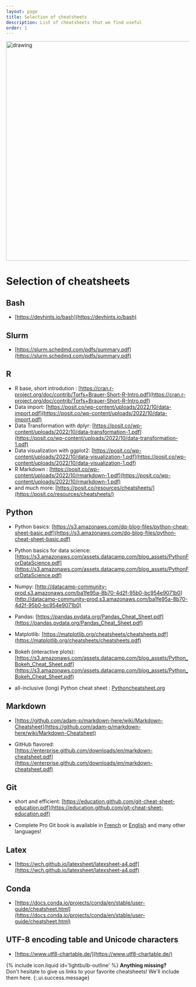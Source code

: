 ```yaml
---
layout: page
title: Selection of cheatsheets
description: List of cheatsheets that we find useful
order: 1
---
```


<img src="{{site.baseurl}}/images/banner.png" alt="drawing" width="600"/>

# Selection of cheatsheets

## Bash
- [https://devhints.io/bash](https://devhints.io/bash)

## Slurm 
- [https://slurm.schedmd.com/pdfs/summary.pdf](https://slurm.schedmd.com/pdfs/summary.pdf)

## R
- R base, short introdution : [https://cran.r-project.org/doc/contrib/Torfs+Brauer-Short-R-Intro.pdf](https://cran.r-project.org/doc/contrib/Torfs+Brauer-Short-R-Intro.pdf)
- Data import: [https://posit.co/wp-content/uploads/2022/10/data-import.pdf](https://posit.co/wp-content/uploads/2022/10/data-import.pdf)
- Data Transformation with dplyr: [https://posit.co/wp-content/uploads/2022/10/data-transformation-1.pdf](https://posit.co/wp-content/uploads/2022/10/data-transformation-1.pdf)
- Data visualization with ggplot2: [https://posit.co/wp-content/uploads/2022/10/data-visualization-1.pdf](https://posit.co/wp-content/uploads/2022/10/data-visualization-1.pdf)
- R Markdown : [https://posit.co/wp-content/uploads/2022/10/rmarkdown-1.pdf](https://posit.co/wp-content/uploads/2022/10/rmarkdown-1.pdf) 
- and much more: [https://posit.co/resources/cheatsheets/](https://posit.co/resources/cheatsheets/)

## Python

- Python basics: [https://s3.amazonaws.com/dq-blog-files/python-cheat-sheet-basic.pdf](https://s3.amazonaws.com/dq-blog-files/python-cheat-sheet-basic.pdf)

- Python basics for data science: [https://s3.amazonaws.com/assets.datacamp.com/blog_assets/PythonForDataScience.pdf](https://s3.amazonaws.com/assets.datacamp.com/blog_assets/PythonForDataScience.pdf)

- Numpy: [http://datacamp-community-prod.s3.amazonaws.com/ba1fe95a-8b70-4d2f-95b0-bc954e9071b0](http://datacamp-community-prod.s3.amazonaws.com/ba1fe95a-8b70-4d2f-95b0-bc954e9071b0)

- Pandas: [https://pandas.pydata.org/Pandas_Cheat_Sheet.pdf](https://pandas.pydata.org/Pandas_Cheat_Sheet.pdf)

- Matplotlib: [https://matplotlib.org/cheatsheets/cheatsheets.pdf](https://matplotlib.org/cheatsheets/cheatsheets.pdf)

- Bokeh (interactive plots): [https://s3.amazonaws.com/assets.datacamp.com/blog_assets/Python_Bokeh_Cheat_Sheet.pdf](https://s3.amazonaws.com/assets.datacamp.com/blog_assets/Python_Bokeh_Cheat_Sheet.pdf)

- all-inclusive (long) Python cheat sheet : [Pythoncheatsheet.org](Pythoncheatsheet.org)

## Markdown

- [https://github.com/adam-p/markdown-here/wiki/Markdown-Cheatsheet](https://github.com/adam-p/markdown-here/wiki/Markdown-Cheatsheet)

- GitHub flavored: [https://enterprise.github.com/downloads/en/markdown-cheatsheet.pdf](https://enterprise.github.com/downloads/en/markdown-cheatsheet.pdf)

## Git

- short and efficient: [https://education.github.com/git-cheat-sheet-education.pdf](https://education.github.com/git-cheat-sheet-education.pdf) 

- Complete Pro Git book is available in [French](https://git-scm.com/book/fr/v2/) or [English](https://git-scm.com/book/en/v2) and many other languages!

## Latex
- [https://wch.github.io/latexsheet/latexsheet-a4.pdf](https://wch.github.io/latexsheet/latexsheet-a4.pdf)

## Conda

- [https://docs.conda.io/projects/conda/en/stable/user-guide/cheatsheet.html](https://docs.conda.io/projects/conda/en/stable/user-guide/cheatsheet.html)

## UTF-8 encoding table and Unicode characters
- [https://www.utf8-chartable.de/](https://www.utf8-chartable.de/)


<span>{% include icon.liquid id='lightbulb-outline' %} <b>Anything missing?</b></span><br> Don't hesitate to give us links to your favorite cheatsheets! We'll include them here. 
{:.ui.success.message}